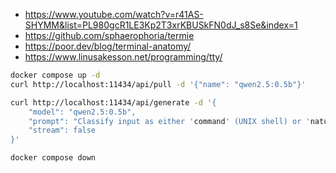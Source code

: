 * https://www.youtube.com/watch?v=r41AS-SHYMM&list=PL980gcR1LE3Kp2T3xrKBUSkFN0dJ_s8Se&index=1
* https://github.com/sphaerophoria/termie
* https://poor.dev/blog/terminal-anatomy/
* https://www.linusakesson.net/programming/tty/

```sh
docker compose up -d
curl http://localhost:11434/api/pull -d '{"name": "qwen2.5:0.5b"}'
```

```sh
curl http://localhost:11434/api/generate -d '{
    "model": "qwen2.5:0.5b",
    "prompt": "Classify input as either 'command' (UNIX shell) or 'natural' (normal natural human language). Respond only with 'command' or 'natural'. Examples:\n\nInput: \"ls -la\"\nOutput: command\n\nInput: \"echo hello\"\nOutput: command\n\nInput: \"Hello, how are you?\"\nOutput: natural\n\nNow classify this input:\nInput: \"ls\"",
    "stream": false
}'
```

```sh
docker compose down
```
